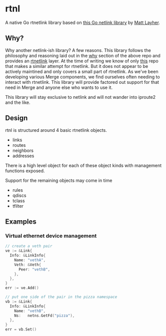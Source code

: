 # rtnl

A native Go rtnetlink library based on
[this Go netlink library](https://github.com/mdlayher/netlink) by [Matt
Layher](https://mdlayher.com/).

## Why?

Why another netlink-ish library? A few reasons. This library follows the
philosophy and reasoning laid out in the
[why](https://github.com/mdlayher/netlink#why) section of the above repo and
provides an [rtnetlink](http://man7.org/linux/man-pages/man7/rtnetlink.7.html)
layer. At the time of writing we know of only
[this](https://github.com/jsimonetti/rtnetlink) repo that makes a similar
attempt for rtnetlink. But it does not appear to be actively maintined and only
covers a small part of rtnetlink. As we've been developing various Merge
components, we find ourselves often needing to interact with rtnetlink. This
library will provide factored out support for that need in Merge and anyone else
who wants to use it.

This library will stay exclusive to netlink and will not wander into iproute2 and
the like.

## Design

rtnl is structured around 4 basic rtnetlink objects.

- links
- routes
- neighbors
- addresses

There is a high level object for each of these object kinds with management
functions exposed.

Support for the remaining objects may come in time

- rules
- qdiscs
- tclass
- tfilter

## Examples

### Virtual ethernet device management

```go
// create a veth pair
ve := &Link{
  Info: &LinkInfo{
    Name: "vethA",
    Veth: &Veth{
      Peer: "vethB",
    },
  },
}
err := ve.Add()

// put one side of the pair in the pizza namespace
vb := &Link{
  Info: &LinkInfo{
    Name: "vethB",
    Ns:   netns.GetFd("pizza"),
  },
}
err = vb.Set()
```
